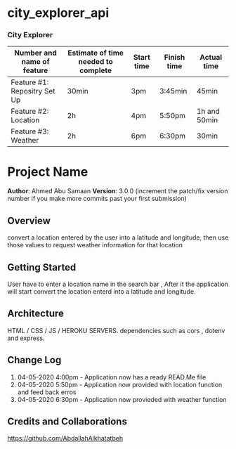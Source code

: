 # city_explorer_api

### City Explorer
Number and name of feature | Estimate of time needed to complete | Start time | Finish time | Actual time
---------------------------|-------------------------------------|------------|-------------|------------
Feature #1: Repositry Set Up | 30min | 3pm | 3:45min | 45min
Feature #2: Location  | 2h | 4pm | 5:50pm | 1h and 50min
Feature #3: Weather | 2h | 6pm | 6:30pm | 30min

# Project Name

**Author**: Ahmed Abu Samaan
**Version**: 3.0.0 (increment the patch/fix version number if you make more commits past your first submission)

## Overview
convert a location entered by the user into a latitude and longitude, then use those values to request weather information for that location

## Getting Started
User have to enter a location name in the search bar , After it the application will start convert the location enterd into a latitude and longitude.

## Architecture
HTML / CSS / JS / HEROKU SERVERS. 
dependencies such as cors , dotenv and express.

## Change Log
1. 04-05-2020 4:00pm - Application now has a ready READ.Me file
2. 04-05-2020 5:50pm - Application now provided with location function and feed back erros
3. 04-05-2020 6:30pm - Application now provieded with weather function 

## Credits and Collaborations
https://github.com/AbdallahAlkhatatbeh